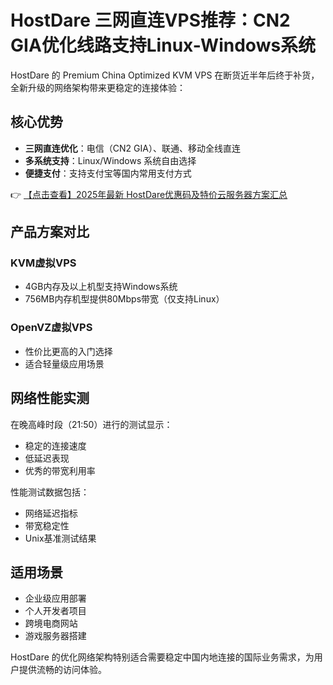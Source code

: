 # HostDare 三网直连VPS推荐：CN2 GIA优化线路支持Linux-Windows系统

HostDare 的 Premium China Optimized KVM VPS 在断货近半年后终于补货，全新升级的网络架构带来更稳定的连接体验：

## 核心优势
- **三网直连优化**：电信（CN2 GIA）、联通、移动全线直连
- **多系统支持**：Linux/Windows 系统自由选择
- **便捷支付**：支持支付宝等国内常用支付方式

👉 [【点击查看】2025年最新 HostDare优惠码及特价云服务器方案汇总](https://bit.ly/hostdare)

## 产品方案对比

### KVM虚拟VPS
- 4GB内存及以上机型支持Windows系统
- 756MB内存机型提供80Mbps带宽（仅支持Linux）

### OpenVZ虚拟VPS
- 性价比更高的入门选择
- 适合轻量级应用场景

## 网络性能实测
在晚高峰时段（21:50）进行的测试显示：
- 稳定的连接速度
- 低延迟表现
- 优秀的带宽利用率

性能测试数据包括：
- 网络延迟指标
- 带宽稳定性
- Unix基准测试结果

## 适用场景
- 企业级应用部署
- 个人开发者项目
- 跨境电商网站
- 游戏服务器搭建

HostDare 的优化网络架构特别适合需要稳定中国内地连接的国际业务需求，为用户提供流畅的访问体验。